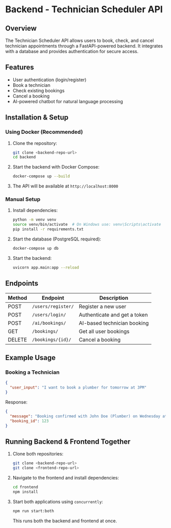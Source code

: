 # Backend - Technician Scheduler API

## Overview
The Technician Scheduler API allows users to book, check, and cancel technician appointments through a FastAPI-powered backend. It integrates with a database and provides authentication for secure access.

## Features
- User authentication (login/register)
- Book a technician
- Check existing bookings
- Cancel a booking
- AI-powered chatbot for natural language processing

## Installation & Setup
### Using Docker (Recommended)
1. Clone the repository:
   ```bash
   git clone <backend-repo-url>
   cd backend
   ```
2. Start the backend with Docker Compose:
   ```bash
   docker-compose up --build
   ```
3. The API will be available at `http://localhost:8000`

### Manual Setup
1. Install dependencies:
   ```bash
   python -m venv venv
   source venv/bin/activate  # On Windows use: venv\Scripts\activate
   pip install -r requirements.txt
   ```
2. Start the database (PostgreSQL required):
   ```bash
   docker-compose up db
   ```
3. Start the backend:
   ```bash
   uvicorn app.main:app --reload
   ```

## Endpoints
| Method | Endpoint | Description |
|--------|----------|-------------|
| POST   | `/users/register/` | Register a new user |
| POST   | `/users/login/` | Authenticate and get a token |
| POST   | `/ai/bookings/` | AI-based technician booking |
| GET    | `/bookings/` | Get all user bookings |
| DELETE | `/bookings/{id}/` | Cancel a booking |

## Example Usage
### Booking a Technician
```json
{
  "user_input": "I want to book a plumber for tomorrow at 3PM"
}
```
Response:
```json
{
  "message": "Booking confirmed with John Doe (Plumber) on Wednesday at 3:00 PM",
  "booking_id": 123
}
```

## Running Backend & Frontend Together
1. Clone both repositories:
   ```bash
   git clone <backend-repo-url>
   git clone <frontend-repo-url>
   ```
2. Navigate to the frontend and install dependencies:
   ```bash
   cd frontend
   npm install
   ```
3. Start both applications using `concurrently`:
   ```bash
   npm run start:both
   ```
   This runs both the backend and frontend at once.
